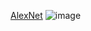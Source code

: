 [AlexNet](https://paperswithcode.com/method/alexnet)
![image](https://user-images.githubusercontent.com/10758833/170744507-21baf151-b178-4869-a508-e63fda399795.png)
